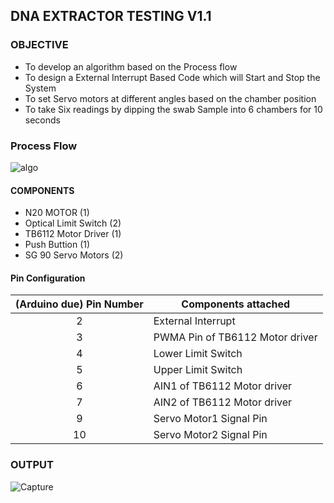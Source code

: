 ## DNA EXTRACTOR TESTING V1.1

### OBJECTIVE

* To develop an algorithm based on the Process flow
* To design a External Interrupt Based Code which will Start and Stop the System
* To set Servo motors at different angles based on the chamber position
* To take Six readings by dipping the swab Sample into 6 chambers for 10 seconds

### Process Flow
![algo](https://user-images.githubusercontent.com/95620523/147822482-3bb8857a-dc14-493b-9ee1-0c39b5481450.jpg)


#### COMPONENTS

* N20 MOTOR (1)
* Optical Limit Switch (2)
* TB6112 Motor Driver (1)
* Push Buttion (1)
* SG 90 Servo Motors (2)

#### Pin Configuration

| (Arduino due) Pin Number | Components attached             |
| :----------------------: | ------------------------------- |
|            2             | External Interrupt              |
|            3             | PWMA Pin of TB6112 Motor driver |
|            4             | Lower Limit Switch              |
|            5             | Upper Limit Switch              |
|            6             | AIN1 of TB6112 Motor driver     |
|            7             | AIN2 of TB6112 Motor driver     |
|            9             | Servo Motor1 Signal Pin         |
|            10            | Servo Motor2 Signal Pin         |

### OUTPUT 
![Capture](https://user-images.githubusercontent.com/95620523/147822490-8325db6c-8536-4852-8a3b-80f9c380cd34.PNG)

